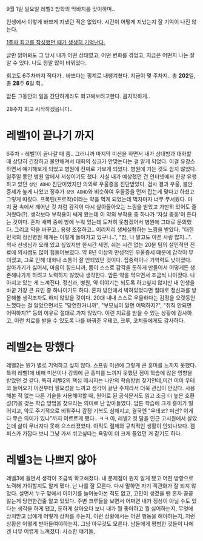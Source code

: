 
9월 1일 일요일 레벨3 방학의 막바지를 맞이하며..

인생에서 이렇게 바쁘게 지냈던 적은 없었다.
시간이 어떻게 지났는지 잘 기억이 나진 않는다.


[1주차 회고를 작성했던 때가 생생히 기억난다.](https://jong2.xyz/post/%EC%9A%B0%EC%95%84%ED%95%9C%ED%85%8C%ED%81%AC%EC%BD%94%EC%8A%A4%201%EC%A3%BC%EC%B0%A8%20%ED%9A%8C%EA%B3%A0) 

글만 읽어봐도 그 당시 내가 어떤 상태였고, 어떤 변화를 겪었고, 지금은 어떤지 나는 잘 알 수 있다.
나도 정말 많이 바뀌었다. 

회고도 6주차까지 적다가.. 바쁘다는 핑계로 내팽겨쳤다. 지금이 몇 주차지..
총 **202**일, 총 **28**주 **6**일 헉..

암튼 그동안의 일을 간단하게라도 회고해보려고한다. 큼지막하게.. 

28주차 회고 시작하겠읍니다..


# 레벨1이 끝나기 까지

6주차 - 레벨1이 끝나갈 때 쯤.. 그러니까 마지막 미션을 하면서 내가 상대방과 대화할 때 상당히 긴장하고 불안해져서 대화의 싱크가 안맞는다는 걸 알게 되었다. 이걸 유강스하면서 얘기해보게 되었고 병원에 진짜로 가보게 되었다. 병원에 가는 것도 쉽지 않았다. 일주일 동안 병원 앞에서 서성이기도 했다. 사실 내가 예상했던 건 인터넷에서 한창 유행하고 있던 `성인 ADHD` 진단이었지만 의외로 우울증을 진단받았다. 검사 결과 우울, 불안 증세가 높게 나왔고 징후가 `성인 ADHD`와 비슷하여 우울증을 먼저 잡는게 맞다고 하셨고 그렇게 따랐다.
프록틴(프로작)이라는 약을 먹게 되었는데 먹자마자 너무 무서웠다. 마치 꿈 속에서 깨어난 것 처럼 감각이 다시 살아돌아오는 느낌을 받았고 가만히 있어도 즐거웠다(?). 생각보다 부작용이 쌔게 왔는데 이 약의 부작용 중 하나가 '자살 충동'이 든다는 것이다. 혼자 새벽 중에 방에 누워 있는데 도저히 못참겠어서 병원에 그대로 문의했다.
그리고 약을 바꾸고.. 용량 조절하고.. 이리저리 생체실험하는 느낌을 받았다. "대한민국의 정신병원 체계는 이렇게 돌아가고 있구나..", "참, 나 말고도 아픈 사람 많지...". 의사 선생님과 오래 있고 싶었지만 한시간 세명, 쉬는 시간 없는 20분 텀의 살인적인 진료에 의사쌤도 많이 힘들어보였다.
약 8년 이상의 만성적인 우울증세 떄문에 감각이 무뎌졌고, 그로 인해 대화나 소통이 잘 안되었던 것이다. 집중력이나 기억력도 낮아졌다. 살아가기가 싫어서, 마음이 힘드니까, 몸이 스스로 감각을 둔하게 만들어서 어떻게든 생존해나가게 하려고 노력하지 않았나 생각한다.
암튼 약을 먹으면서 조금씩 나아졌다. 나아지고 있는 게 느껴진다. 정신과, 병원, 약 이야기는 되도록 하고싶지 않지만 내 인생을 바꾼 가장 큰 요인 중 하나이기도 하다. 혼자 방안에서 박혀있었다면 절대로 정신과를 방문해볼 생각조차도 하지 않았을 것이다. 20대 내내 스스로 우울하다는 감정을 오랫동안 느꼈다는 걸 알았으면서도 "당연한거니까", "부모님이 알면 어떡하지?", "취직 안되면 어떡하지?" 등의 이유로 절대로 가지 않았다. 이런 치료를 받을 수 있는 상황에 감사하고, 이런 치료를 받을 수 있도록 나를 바꿔준 우테코, 크루, 코치들에게도 감사하다.


# 레벨2는 망했다

레벨2는 뭔가 별로 기억하고 싶지 않다. 스프링 미션에 그렇게 큰 흥미를 느끼지 못했다. 특히 레벨1에 비해 미션이나 강의에 큰 흥미를 느끼지 못했던 점이 학습에 많은 영향을 받았던 것 같다. 특히 레벨2의 핵심 메시지는 나만의 학습방법 찾기인데,이건 이미 우테코 들어오기 이전부터 필요성을 느끼고 생각이 끝난 주제라서 더욱 관심이 안갔다. 사용해본 적 없는 다른 기술을 사용해야할 때, 원어로 된 공식문서도 읽고 조금 더 높은 호환성(?)을 갖는 학습 방법을 찾으라는 의미로 난 받아들였다. 
암튼 학습에 크게 흥미가 떨어지고, 약도 주기적으로 바꿔주니 감정 기복도 심해지고, 결국엔 "우테코? 미션? 이게 다 무슨 의미가 있나"까지 이르르게 됐다.. ㅋㅋ 아, 레벨2 첫 달을 인근 고시원에서 살았는데 삶이 무너지다 못해 으스러졌었다. 아직도 절제와 규칙적인 생활이 안되나보다. 캠퍼스가 가깝다 보니 그냥 가서 쉬고싶다는 욕망이 더 크게 들었던 거 같기도 하다.

# 레벨3는 나쁘지 않아

레벨3에 들면서 생각이 조금씩 확고해졌다. 내 문제점이 뭔지 알게 됐고 어떤 방향으로 노력해 가야할지도 알게 됐다. 난 나를 잘 모른다. 다시 말하면 자기 객관화가 잘 되지 않았다. 살면서 누구 앞에서 이야기를 늘어놓아본 적도 없고, 고민이 생겼을 땐 혼자 끙끙 앓는게 당연한건줄 알고 있었다. 주변 크루들을 보면서 어쩌면 내가 정상이 아닐 수도 있다는 생각을 하게 됐고, 둔하게 살아오다 보니 내가 뭘 좋아하고 뭘 싫어하는지, 무엇에 상처받고 남에게 어떻게 상처를 주는지, 이런 상황에서는 어떤 행동을 해야하는지, 저런 상황은 어떻게 받아들여야하는지. 그냥 아무것도 모른다.
남들에게 평범한 것들이 나에겐 너무 어렵게 느껴졌다. 사소한 얘기들, 